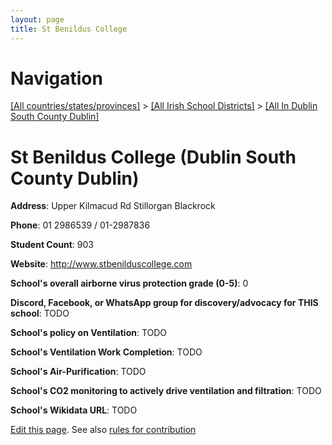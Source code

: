 ```yaml
---
layout: page
title: St Benildus College
---
```

# Navigation

[[All countries/states/provinces]](../../..) > [[All Irish School Districts]](../..) > [[All In Dublin South County Dublin]](..)

# St Benildus College (Dublin South County Dublin)

**Address**: Upper Kilmacud Rd Stillorgan Blackrock

**Phone**: 01 2986539 / 01-2987836

**Student Count**: 903

**Website**: <http://www.stbenilduscollege.com>

**School's overall airborne virus protection grade (0-5)**: 0

**Discord, Facebook, or WhatsApp group for discovery/advocacy for THIS school**: TODO

**School's policy on Ventilation**: TODO

**School's Ventilation Work Completion**: TODO

**School's Air-Purification**: TODO

**School's CO2 monitoring to actively drive ventilation and filtration**: TODO

**School's Wikidata URL**: TODO


[Edit this page](https://github.com/ventilate-schools/Ireland/edit/main/./Dublin_South_County_Dublin/St_Benildus_College.md). See also [rules for contribution](../../../contribution-rules/)
